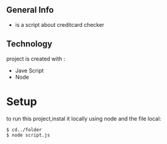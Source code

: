 ## General Info
* is a script about creditcard checker

## Technology
project is created with :
* Jave Script
* Node

# Setup
to run this project,instal it locally using node and the file local:

```
$ cd../folder
$ node script.js
```

